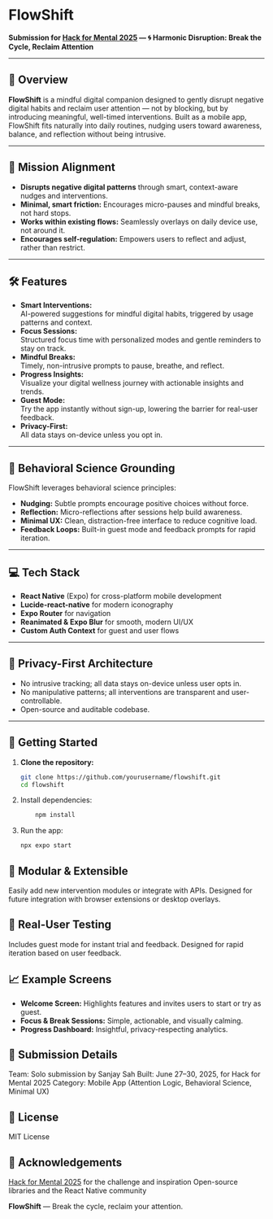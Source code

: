 # FlowShift

**Submission for [Hack for Mental 2025](https://hackformental.com/2025) — 🌀 Harmonic Disruption: Break the Cycle, Reclaim Attention**

---

## 🌟 Overview

**FlowShift** is a mindful digital companion designed to gently disrupt negative digital habits and reclaim user attention — not by blocking, but by introducing meaningful, well-timed interventions. Built as a mobile app, FlowShift fits naturally into daily routines, nudging users toward awareness, balance, and reflection without being intrusive.

---

## 🎯 Mission Alignment

- **Disrupts negative digital patterns** through smart, context-aware nudges and interventions.
- **Minimal, smart friction:** Encourages micro-pauses and mindful breaks, not hard stops.
- **Works within existing flows:** Seamlessly overlays on daily device use, not around it.
- **Encourages self-regulation:** Empowers users to reflect and adjust, rather than restrict.

---

## 🛠 Features

- **Smart Interventions:**  
  AI-powered suggestions for mindful digital habits, triggered by usage patterns and context.
- **Focus Sessions:**  
  Structured focus time with personalized modes and gentle reminders to stay on track.
- **Mindful Breaks:**  
  Timely, non-intrusive prompts to pause, breathe, and reflect.
- **Progress Insights:**  
  Visualize your digital wellness journey with actionable insights and trends.
- **Guest Mode:**  
  Try the app instantly without sign-up, lowering the barrier for real-user feedback.
- **Privacy-First:**  
  All data stays on-device unless you opt in.

---

## 🧠 Behavioral Science Grounding

FlowShift leverages behavioral science principles:

- **Nudging:** Subtle prompts encourage positive choices without force.
- **Reflection:** Micro-reflections after sessions help build awareness.
- **Minimal UX:** Clean, distraction-free interface to reduce cognitive load.
- **Feedback Loops:** Built-in guest mode and feedback prompts for rapid iteration.

---

## 💻 Tech Stack

- **React Native** (Expo) for cross-platform mobile development
- **Lucide-react-native** for modern iconography
- **Expo Router** for navigation
- **Reanimated & Expo Blur** for smooth, modern UI/UX
- **Custom Auth Context** for guest and user flows

---

## 🔐 Privacy-First Architecture

- No intrusive tracking; all data stays on-device unless user opts in.
- No manipulative patterns; all interventions are transparent and user-controllable.
- Open-source and auditable codebase.

---

## 🚀 Getting Started

1. **Clone the repository:**

   ```sh
   git clone https://github.com/yourusername/flowshift.git
   cd flowshift
   ```

2. Install dependencies:

   ```sh
       npm install
   ```

3. Run the app:
   ```sh
   npx expo start
   ```

## 🧩 Modular & Extensible

Easily add new intervention modules or integrate with APIs.
Designed for future integration with browser extensions or desktop overlays.

## 🧪 Real-User Testing

Includes guest mode for instant trial and feedback.
Designed for rapid iteration based on user feedback.

## 📈 Example Screens

- **Welcome Screen:**
  Highlights features and invites users to start or try as guest.
- **Focus & Break Sessions:**
  Simple, actionable, and visually calming.
- **Progress Dashboard:**
  Insightful, privacy-respecting analytics.

## 📌 Submission Details

Team: Solo submission by Sanjay Sah
Built: June 27–30, 2025, for Hack for Mental 2025
Category: Mobile App (Attention Logic, Behavioral Science, Minimal UX)

## 📄 License

MIT License

## 🙏 Acknowledgements

[Hack for Mental 2025](https://hackformental.com/2025) for the challenge and inspiration
Open-source libraries and the React Native community

**FlowShift** — Break the cycle, reclaim your attention.
